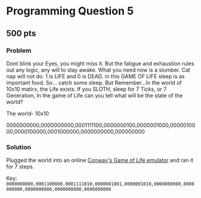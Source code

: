 # Programming Question 5
## 500 pts

### Problem
Dont blink your Eyes, you might miss it. But the fatigue and exhaustion rules out any logic, any will to stay awake. What you need now is a slumber. Cat nap will not do. 1 is LIFE and 0 is DEAD. in this GAME OF LIFE sleep is as important food. So... catch some sleep. But Remember...In the world of 10x10 matirx, the Life exists. If you SLOTH, sleep for 7 Ticks, or 7 Generation, In the game of Life can you tell what will be the state of the world? 

The world- 10x10

0000000000,0000000000,0001111100,0000000100,0000001000,0000010000,0000100000,0001000000,0000000000,000000000

### Solution

Plugged the world into an online [Conway's Game of Life emulator](http://www.cuug.ab.ca/dewara/life/life.html) and ran it for 7 steps.

Key: `0000000000,0001100000,0001111010,0000001001,0000001010,0000000000,0000000000,0000000000,0000000000,0000000000`
